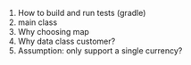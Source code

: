 1. How to build and run tests (gradle)
2. main class
3. Why choosing map
4. Why data class customer?
5. Assumption: only support a single currency?

